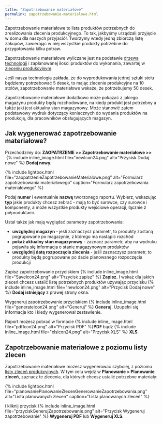 ```yaml
---
title: "Zapotrzebowanie materiałowe"
permalink: zapotrzebowanie-materialowe.html
---
```


Zapotrzebowanie materiałowe to lista produktów potrzebnych do zrealizowania zlecenia produkcyjnego. To tak, jakbyśmy urządzali przyjęcie w domu dla naszych przyjaciół. Tworzymy wtedy jedną zbiorczą listę zakupów, zawierając w niej wszystkie produkty potrzebne do przygotowania kilku potraw.

Zapotrzebowanie materiałowe wyliczane jest na podstawie [drzewa technologii](/technologie-szczegoly) i zaplanowanej ilości produktów do wykonania, zawartej w [zleceniu produkcyjnym](/zlecenia-produkcyjne).

Jeśli nasza technologia zakłada, że do wyprodukowania jednej sztuki stołu będziemy potrzebować 5 desek, to mając zlecenie produkcyjne na 10 stołów, zapotrzebowanie materiałowe wskaże, że potrzebujemy 50 desek. 

Zapotrzebowanie materiałowe dodatkowo może pokazać z jakiego magazynu produkty będą rozchodowane, na kiedy produkt jest potrzebny a także jaki jest aktualny stan magazynowy. Może stanowić zatem podstawowy wydruk dotyczący koniecznych do wydania produktów na produkcję, dla pracowników obsługujących magazyn.


## Jak wygenerować zapotrzebowanie materiałowe?
            
Przechodzimy do: **ZAOPATRZENIE >> Zapotrzebowanie materiałowe >>**  {% include inline_image.html file="newIcon24.png" alt="Przycisk Dodaj nowe" %} **Dodaj nowy.**

{% include lightbox.html file="zaopatrzenieZapotrzebowanieMaterialowe.png" alt="Formularz zapotrzebowania materiałowego" caption="Formularz zapotrzebowania materiałowego" %}

Podaj **numer** i ewentualnie **nazwę** tworzonego raportu. Wybierz, wskazując **typ** jakie produkty chcesz zebrać - mają to być surowce, czy surowce i komponenty, a może wszystkie produkty wejściowe operacji, łącznie z półproduktami.

Ustal także jak mają wyglądać parametry zapotrzebowania:
- **uwzględnij magazyn** - jeśli zaznaczysz parametr, to produkty zostaną pogrupowane po magazynie, z którego ma nastąpić rozchód
- **pokaż aktualny stan magazynowy** - zaznacz parametr, aby na wydruku pojawiła się informacja o stanie magazynowym produktów
- **uwzględnij datę rozpoczęcia zlecenia** - jeśli zaznaczysz parametr, to produkty będą pogrupowane po dacie planowanego rozpoczęcia produkcji


Zapisz zapotrzebowanie przyciskiem {% include inline_image.html file="SaveIcon24.png" alt="Przycisk zapisz" %} **Zapisz.** I wskaż dla jakich zleceń chcesz ustalić listę potrzebnych produktów używając przycisku {% include inline_image.html file="newIcon24.png" alt="Przycisk Dodaj nowe" %} **Dodaj istniejący** z prawej strony okna.

Wygeneruj zapotrzebowanie przyciskiem  {% include inline_image.html file="generateIcon24.png" alt="Generuj" %} **Generuj**. Uzupełni się informacja kto i kiedy wygenerował zestawienie.

Raport możesz pobrać w formacie {% include inline_image.html file="pdfIcon24.png" alt="Przycisk PDF" %}**PDF** bądź {% include inline_image.html file="xlsIcon24.png" alt="Przycisk XLS" %} **XLS**.


## Zapotrzebowanie materiałowe z poziomu listy zlecen


Zapotrzebowanie materiałowe możesz wygenerować szybciej, z poziomu [listy zleceń produkcyjnych](/planowanie-zlecen). W tym celu wejdź w **Planowanie > Planowanie zleceń**, zaznacz te zlecenia, dla których chcesz ustalić potrzebne materiały:

{% include lightbox.html file="planowaniePlanowanieZlecenGenerowanieZapotrzebowania.png" alt="Lista planowanych zleceń" caption="Lista planowanych zleceń" %}

i kliknij przycisk {% include inline_image.html file="przyciskGenerujZapotrzebowanie.png" alt="Przycisk Wygeneruj zapotrzebowanie" %} **Wygeneruj PDF** lub **Wygeneruj XLS**.
